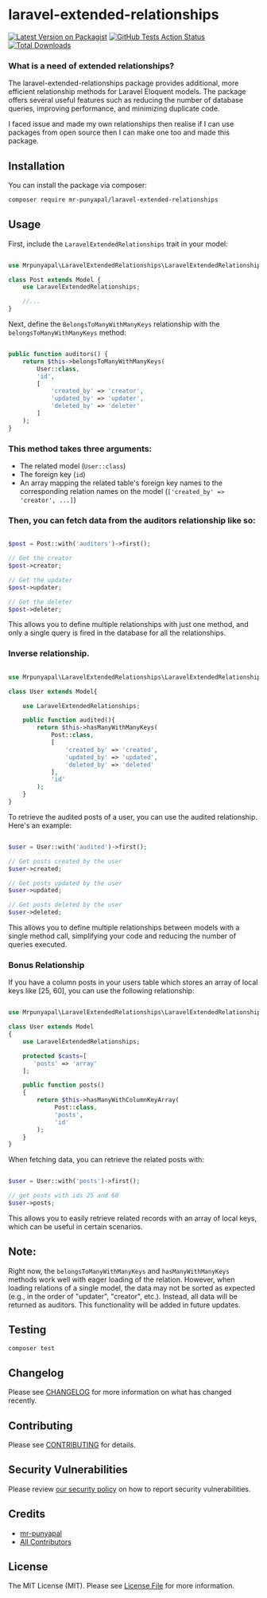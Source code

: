 # laravel-extended-relationships

[![Latest Version on Packagist](https://img.shields.io/packagist/v/mr-punyapal/laravel-extended-relationships.svg?style=flat-square)](https://packagist.org/packages/mr-punyapal/laravel-extended-relationships)
[![GitHub Tests Action Status](https://img.shields.io/github/actions/workflow/status/mr-punyapal/laravel-extended-relationships/run-tests.yml?branch=main&label=tests&style=flat-square)](https://github.com/mr-punyapal/laravel-extended-relationships/actions?query=workflow%3Arun-tests+branch%3Amain)
[![Total Downloads](https://img.shields.io/packagist/dt/mr-punyapal/laravel-extended-relationships.svg?style=flat-square)](https://packagist.org/packages/mr-punyapal/laravel-extended-relationships)

### What is a need of extended relationships?
The laravel-extended-relationships package provides additional, more efficient relationship methods for Laravel Eloquent models. The package offers several useful features such as reducing the number of database queries, improving performance, and minimizing duplicate code.
  
I faced issue and made my own relationships then realise if I can use packages from open source then I can make one too and made this package.

## Installation

You can install the package via composer:

```bash
composer require mr-punyapal/laravel-extended-relationships
```

## Usage

First, include the `LaravelExtendedRelationships` trait in your model:

```php

use Mrpunyapal\LaravelExtendedRelationships\LaravelExtendedRelationships;

class Post extends Model {
    use LaravelExtendedRelationships;

    //...
}

```

Next, define the `BelongsToManyWithManyKeys` relationship with the `belongsToManyWithManyKeys` method:

```php

public function auditors() {
    return $this->belongsToManyWithManyKeys(
        User::class,
        'id',
        [
            'created_by' => 'creator',
            'updated_by' => 'updater',
            'deleted_by' => 'deleter'
        ]
    );
}

```

### This method takes three arguments:

* The related model (`User::class`)
* The foreign key (`id`)
* An array mapping the related table's foreign key names to the corresponding relation names on the model (`['created_by' => 'creator', ...]`)

### Then, you can fetch data from the auditors relationship like so:

```php

$post = Post::with('auditors')->first();

// Get the creator
$post->creator;

// Get the updater
$post->updater;

// Get the deleter
$post->deleter;


```

This allows you to define multiple relationships with just one method, and only a single query is fired in the database for all the relationships.



### Inverse relationship.


```php

use Mrpunyapal\LaravelExtendedRelationships\LaravelExtendedRelationships;

class User extends Model{

    use LaravelExtendedRelationships;

    public function audited(){
        return $this->hasManyWithManyKeys(
            Post::class,
            [
                'created_by' => 'created', 
                'updated_by' => 'updated', 
                'deleted_by' => 'deleted'
            ],
            'id'
        );
    }
}

```

To retrieve the audited posts of a user, you can use the audited relationship. Here's an example:

```php

$user = User::with('audited')->first();

// Get posts created by the user
$user->created;

// Get posts updated by the user
$user->updated;

// Get posts deleted by the user
$user->deleted;

```

This allows you to define multiple relationships between models with a single method call, simplifying your code and reducing the number of queries executed.

### Bonus Relationship

If you have a column posts in your users table which stores an array of local keys like [25, 60], you can use the following relationship:

```php 

use Mrpunyapal\LaravelExtendedRelationships\LaravelExtendedRelationships;

class User extends Model
{
    use LaravelExtendedRelationships;

    protected $casts=[
       'posts' => 'array'
    ];

    public function posts()
    {
        return $this->hasManyWithColumnKeyArray(
             Post::class,
             'posts', 
             'id'
        );
    }
}

```

When fetching data, you can retrieve the related posts with:

```php

$user = User::with('posts')->first();

// get posts with ids 25 and 60
$user->posts;

```
This allows you to easily retrieve related records with an array of local keys, which can be useful in certain scenarios.

## Note:

Right now, the `belongsToManyWithManyKeys` and `hasManyWithManyKeys` methods work well with eager loading of the relation. However, when loading relations of a single model, the data may not be sorted as expected (e.g., in the order of "updater", "creator", etc.). Instead, all data will be returned as auditors. This functionality will be added in future updates.

## Testing

```bash
composer test
```

## Changelog

Please see [CHANGELOG](CHANGELOG.md) for more information on what has changed recently.

## Contributing

Please see [CONTRIBUTING](CONTRIBUTING.md) for details.

## Security Vulnerabilities

Please review [our security policy](../../security/policy) on how to report security vulnerabilities.

## Credits

- [mr-punyapal](https://github.com/mr-punyapal)
- [All Contributors](../../contributors)

## License

The MIT License (MIT). Please see [License File](LICENSE.md) for more information.
